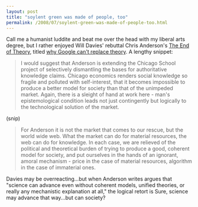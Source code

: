 ```yaml
---
layout: post
title: "soylent green was made of people, too"
permalink: /2008/07/soylent-green-was-made-of-people-too.html
---
```


<p>Call me a humanist luddite and beat me over the head with my liberal arts degree, but I rather enjoyed Will Davies' rebuttal Chris Anderson's <a href="http://www.wired.com/science/discoveries/magazine/16-07/pb_theory">The End of Theory</a>, titled <a href="http://potlatch.typepad.com/weblog/2008/07/why-google-cant-replace-theory.html">why Google can't replace theory</a>.  A lengthy snippet:</p>

<blockquote>
  <p>I would suggest that Anderson is extending the Chicago School project of selectively dismantling the bases for authoritative knowledge claims. Chicago economics renders social knowledge so fragile and polluted with self-interest, that it becomes impossible to produce a better model for society than that of the unimpeded market. Again, there is a sleight of hand at work here - man's epistemological condition leads not just contingently but logically to the technological solution of the market.</p>
</blockquote>

<p>(snip)</p>

<blockquote>
  <p>For Anderson it is not the market that comes to our rescue, but the world wide web. What the market can do for material resources, the web can do for knowledge. In each case, we are relieved of the political and theoretical burden of trying to produce a good, coherent model for society, and put ourselves in the hands of an ignorant, amoral mechanism - price in the case of material resources, algorithm in the case of immaterial ones.</p>
</blockquote>

<p>Davies may be overreacting...but when Anderson writes argues that "science can advance even without coherent models, unified theories, or really any mechanistic explanation at all," the logical retort is Sure, science may advance that way...but can society?</p>



